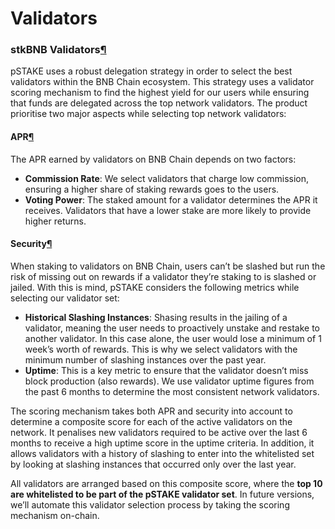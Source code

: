 # Validators

### stkBNB Validators[¶](broken-reference) <a href="#stkbnb-validators" id="stkbnb-validators"></a>

pSTAKE uses a robust delegation strategy in order to select the best validators within the BNB Chain ecosystem. This strategy uses a validator scoring mechanism to find the highest yield for our users while ensuring that funds are delegated across the top network validators. The product prioritise two major aspects while selecting top network validators:

#### APR[¶](broken-reference) <a href="#apr" id="apr"></a>

The APR earned by validators on BNB Chain depends on two factors:

* **Commission Rate**: We select validators that charge low commission, ensuring a higher share of staking rewards goes to the users.
* **Voting Power**: The staked amount for a validator determines the APR it receives. Validators that have a lower stake are more likely to provide higher returns.

#### Security[¶](broken-reference) <a href="#security" id="security"></a>

When staking to validators on BNB Chain, users can’t be slashed but run the risk of missing out on rewards if a validator they’re staking to is slashed or jailed. With this is mind, pSTAKE considers the following metrics while selecting our validator set:

* **Historical Slashing Instances**: Shasing results in the jailing of a validator, meaning the user needs to proactively unstake and restake to another validator. In this case alone, the user would lose a minimum of 1 week’s worth of rewards. This is why we select validators with the minimum number of slashing instances over the past year.
* **Uptime**: This is a key metric to ensure that the validator doesn’t miss block production (also rewards). We use validator uptime figures from the past 6 months to determine the most consistent network validators.

The scoring mechanism takes both APR and security into account to determine a composite score for each of the active validators on the network. It penalises new validators required to be active over the last 6 months to receive a high uptime score in the uptime criteria. In addition, it allows validators with a history of slashing to enter into the whitelisted set by looking at slashing instances that occurred only over the last year.

All validators are arranged based on this composite score, where the **top 10 are whitelisted to be part of the pSTAKE validator set**. In future versions, we’ll automate this validator selection process by taking the scoring mechanism on-chain.
